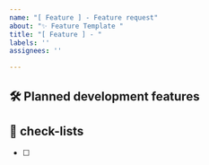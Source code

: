 ```yaml
---
name: "[ Feature ] - Feature request"
about: "✨ Feature Template "
title: "[ Feature ] - "
labels: ''
assignees: ''

---
```


## 🛠️ Planned development features

## 📝 check-lists
- [ ]
